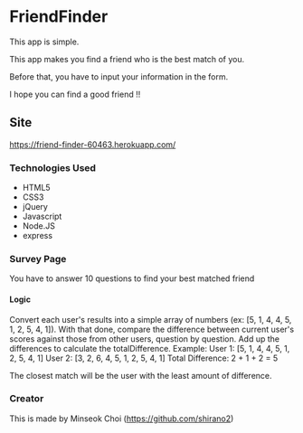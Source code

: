 # FriendFinder

This app is simple. 

This app makes you find a friend who is the best match of you. 

Before that, you have to input your information in the form.

I hope you can find a good friend !!

## Site
https://friend-finder-60463.herokuapp.com/


### Technologies Used

* HTML5
* CSS3
* jQuery
* Javascript
* Node.JS
* express


### Survey Page 

You have to answer 10 questions to find your best matched friend

#### Logic

Convert each user's results into a simple array of numbers (ex: [5, 1, 4, 4, 5, 1, 2, 5, 4, 1]).
With that done, compare the difference between current user's scores against those from other users, question by question. 
Add up the differences to calculate the totalDifference.
Example:
User 1: [5, 1, 4, 4, 5, 1, 2, 5, 4, 1]
User 2: [3, 2, 6, 4, 5, 1, 2, 5, 4, 1]
Total Difference: 2 + 1 + 2 = 5

The closest match will be the user with the least amount of difference.


### Creator
This is made by Minseok Choi (https://github.com/shirano2)
